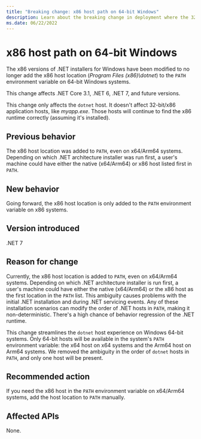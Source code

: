 ```yaml
---
title: "Breaking change: x86 host path on 64-bit Windows"
description: Learn about the breaking change in deployment where the 32-bit .NET host isn't added to PATH on 64-bit Windows platforms.
ms.date: 06/22/2022
---
```

# x86 host path on 64-bit Windows

The x86 versions of .NET installers for Windows have been modified to no longer add the x86 host location (*Program Files (x86)\dotnet*) to the `PATH` environment variable on 64-bit Windows systems.

This change affects .NET Core 3.1, .NET 6, .NET 7, and future versions.

This change only affects the `dotnet` host. It doesn't affect 32-bit/x86 application hosts, like *myapp.exe*. Those hosts will continue to find the x86 runtime correctly (assuming it's installed).

## Previous behavior

The x86 host location was added to `PATH`, even on x64/Arm64 systems. Depending on which .NET architecture installer was run first, a user's machine could have either the native (x64/Arm64) or x86 host listed first in `PATH`.

## New behavior

Going forward, the x86 host location is only added to the `PATH` environment variable on x86 systems.

## Version introduced

.NET 7

## Reason for change

Currently, the x86 host location is added to `PATH`, even on x64/Arm64 systems. Depending on which .NET architecture installer is run first, a user's machine could have either the native (x64/Arm64) or the x86 host as the first location in the `PATH` list. This ambiguity causes problems with the initial .NET installation and during .NET servicing events. Any of these installation scenarios can modify the order of .NET hosts in `PATH`, making it non-deterministic. There's a high chance of behavior regression of the .NET runtime.

This change streamlines the `dotnet` host experience on Windows 64-bit systems. Only 64-bit hosts will be available in the system's `PATH` environment variable: the x64 host on x64 systems and the Arm64 host on Arm64 systems. We removed the ambiguity in the order of `dotnet` hosts in `PATH`, and only one host will be present.

## Recommended action

If you need the x86 host in the `PATH` environment variable on x64/Arm64 systems, add the host location to `PATH` manually.

## Affected APIs

None.
